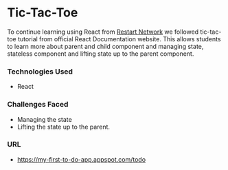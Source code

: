 # Tic-Tac-Toe

To continue learning using React from [Restart Network](https://restart.network/) we followed tic-tac-toe tutorial
from official React Documentation website. This allows students to learn more about parent and child component and managing state,
stateless component and lifting state up to the parent component.


### Technologies Used

* React 


### Challenges Faced

* Managing the state
* Lifting the state up to the parent.

### URL

* https://my-first-to-do-app.appspot.com/todo



